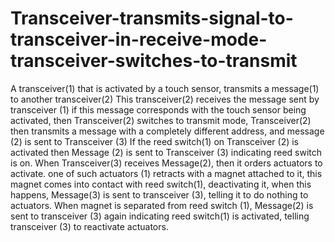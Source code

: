 # Transceiver-transmits-signal-to-transceiver-in-receive-mode-transceiver-switches-to-transmit
A transceiver(1) that is activated by a touch sensor, transmits a message(1) to another transceiver(2) This transceiver(2) receives the message sent by transceiver (1) if this message corresponds with the touch sensor being activated, then Transceiver(2) switches to transmit mode, Transceiver(2) then transmits a message with a completely different address, and message (2) is sent to Transceiver (3) If the reed switch(1) on Transceiver (2) is activated then Message (2) is sent to Transceiver (3) indicating reed switch is on. When Transceiver(3) receives Message(2), then it orders actuators to activate. one of such actuators (1) retracts with a magnet attached to it, this magnet comes into contact with reed switch(1), deactivating it, when this happens, Message(3) is sent to transceiver (3), telling it to do nothing to actuators. When magnet is separated from reed switch (1), Message(2) is sent to transceiver (3) again indicating reed switch(1) is activated, telling transceiver (3) to reactivate actuators.
